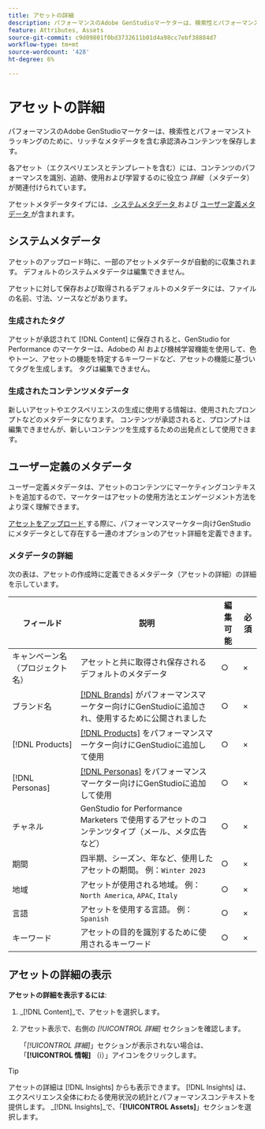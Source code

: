 ```yaml
---
title: アセットの詳細
description: パフォーマンスのAdobe GenStudioマーケターは、検索性とパフォーマンストラッキングのために、豊富なメタデータを含む承認済みコンテンツを保存します。
feature: Attributes, Assets
source-git-commit: c9d09801f0bd3732611b01d4a98cc7ebf38884d7
workflow-type: tm+mt
source-wordcount: '428'
ht-degree: 6%

---
```



# アセットの詳細

パフォーマンスのAdobe GenStudioマーケターは、検索性とパフォーマンストラッキングのために、リッチなメタデータを含む承認済みコンテンツを保存します。

各アセット（エクスペリエンスとテンプレートを含む）には、コンテンツのパフォーマンスを識別、追跡、使用および学習するのに役立つ _詳細_ （メタデータ）が関連付けられています。

アセットメタデータタイプには、[ システムメタデータ ](#system-metadata) および [ ユーザー定義メタデータ ](#user-defined-metadata) が含まれます。

## システムメタデータ

アセットのアップロード時に、一部のアセットメタデータが自動的に収集されます。 デフォルトのシステムメタデータは編集できません。

アセットに対して保存および取得されるデフォルトのメタデータには、ファイルの名前、寸法、ソースなどがあります。

### 生成されたタグ

アセットが承認されて [!DNL Content] に保存されると、GenStudio for Performance のマーケターは、Adobeの AI および機械学習機能を使用して、色やトーン、アセットの機能を特定するキーワードなど、アセットの機能に基づいてタグを生成します。 タグは編集できません。

### 生成されたコンテンツメタデータ

新しいアセットやエクスペリエンスの生成に使用する情報は、使用されたプロンプトなどのメタデータになります。 コンテンツが承認されると、プロンプトは編集できませんが、新しいコンテンツを生成するための出発点として使用できます。

## ユーザー定義のメタデータ

ユーザー定義メタデータは、アセットのコンテンツにマーケティングコンテキストを追加するので、マーケターはアセットの使用方法とエンゲージメント方法をより深く理解できます。

[ アセットをアップロード ](/help/user-guide/content/manage-assets.md#add-assets) する際に、パフォーマンスマーケター向けGenStudioにメタデータとして存在する一連のオプションのアセット詳細を定義できます。

### メタデータの詳細

次の表は、アセットの作成時に定義できるメタデータ（アセットの詳細）の詳細を示しています。

| フィールド | 説明 | 編集可能 | 必須 |
| ------------- | ----------- | -------- | -------- |
| キャンペーン名（プロジェクト名） | アセットと共に取得され保存されるデフォルトのメタデータ | ○ | × |
| ブランド名 | [[!DNL Brands]](/help/user-guide/guidelines/brands.md) がパフォーマンスマーケター向けにGenStudioに追加され、使用するために公開されました | ○ | × |
| [!DNL Products] | [[!DNL Products]](/help/user-guide/guidelines/products.md) をパフォーマンスマーケター向けにGenStudioに追加して使用 | ○ | × |
| [!DNL Personas] | [[!DNL Personas]](/help/user-guide/guidelines/personas.md) をパフォーマンスマーケター向けにGenStudioに追加して使用 | ○ | × |
| チャネル | GenStudio for Performance Marketers で使用するアセットのコンテンツタイプ（メール、メタ広告など） | ○ | × |
| 期間 | 四半期、シーズン、年など、使用したアセットの期間。 例：`Winter 2023` | ○ | × |
| 地域  | アセットが使用される地域。 例：`North America`, `APAC`, `Italy` | ○ | × |
| 言語 | アセットを使用する言語。 例：`Spanish` | ○ | × |
| キーワード | アセットの目的を識別するために使用されるキーワード | ○ | × |

## アセットの詳細の表示

**アセットの詳細を表示するには**:

1. _[!DNL Content]_で、アセットを選択します。

1. アセット表示で、右側の _[!UICONTROL 詳細]_ セクションを確認します。

   「_[!UICONTROL 詳細]_」セクションが表示されない場合は、「**[!UICONTROL 情報]** （i）」アイコンをクリックします。

>[!TIP]
>
>アセットの詳細は [!DNL Insights] からも表示できます。 [!DNL Insights] は、エクスペリエンス全体にわたる使用状況の統計とパフォーマンスコンテキストを提供します。 _[!DNL Insights]_で、「**[!UICONTROL Assets]**」セクションを選択します。

<!-- ## History

Expand the _[!UICONTROL History]_ section to view a timeline of approvals and activity.

list other activity, show screenshot?
-->
